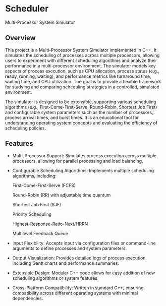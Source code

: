 # Scheduler
Multi-Processor System Simulator


## Overview

This project is a Multi-Processor System Simulator implemented in C++. It simulates the scheduling of processes across multiple processors, allowing users to experiment with different scheduling algorithms and analyze their performance in a multi-processor environment. The simulator models key aspects of process execution, such as CPU allocation, process states (e.g., ready, running, waiting), and performance metrics like turnaround time, waiting time, and CPU utilization. The goal is to provide a flexible framework for studying and comparing scheduling strategies in a controlled, simulated environment.

The simulator is designed to be extensible, supporting various scheduling algorithms (e.g., First-Come-First-Serve, Round-Robin, Shortest Job First) and configurable system parameters such as the number of processors, process arrival times, and burst times. It is an educational tool for understanding operating system concepts and evaluating the efficiency of scheduling policies.

## Features

- Multi-Processor Support: Simulates process execution across multiple processors, allowing for parallel processing and load balancing.



- Configurable Scheduling Algorithms: Implements multiple scheduling algorithms, including:





  First-Come-First-Serve (FCFS)
  
  
  
  Round-Robin (RR) with adjustable time quantum
  
  
  
  Shortest Job First (SJF)
  
  
  
  Priority Scheduling
    
  
  
  Highest-Response-Ratio-Next/HRRN 
  
  
  
  Multilevel Feedback Queue


- Input Flexibility: Accepts input via configuration files or command-line arguments to define processes and system parameters.



- Output Visualization: Provides detailed logs of process execution, including Gantt charts and performance summaries.



- Extensible Design: Modular C++ code allows for easy addition of new scheduling algorithms or system features.



- Cross-Platform Compatibility: Written in standard C++, ensuring compatibility across different operating systems with minimal dependencies.
